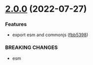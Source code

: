 # [2.0.0](https://github.com/simonecorsi/decorate-request-response/compare/v1.1.1...v2.0.0) (2022-07-27)


### Features

* export esm and commonjs ([fbb5398](https://github.com/simonecorsi/decorate-request-response/commit/fbb5398be66f95ebbfc7adc9cc10186575ac7edd))


### BREAKING CHANGES

* esm
